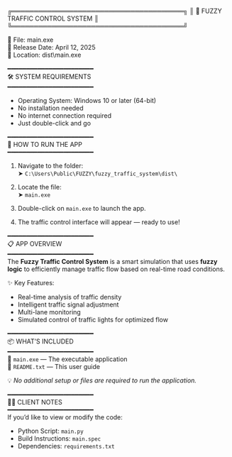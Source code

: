 ╔═══════════════════════════════════════╗
║      🚦 FUZZY TRAFFIC CONTROL SYSTEM     ║
╚═══════════════════════════════════════╝

📁 File: main.exe  
📅 Release Date: April 12, 2025  
📍 Location: dist\main.exe  

━━━━━━━━━━━━━━━━━━━━━━━  
🛠️ SYSTEM REQUIREMENTS  
━━━━━━━━━━━━━━━━━━━━━━━  
- Operating System: Windows 10 or later (64-bit)  
- No installation needed  
- No internet connection required  
- Just double-click and go  

━━━━━━━━━━━━━━━━━━━━━━━  
🚀 HOW TO RUN THE APP  
━━━━━━━━━━━━━━━━━━━━━━━  
1. Navigate to the folder:  
   ➤ `C:\Users\Public\FUZZY\fuzzy_traffic_system\dist\`

2. Locate the file:  
   ➤ `main.exe`

3. Double-click on `main.exe` to launch the app.

4. The traffic control interface will appear — ready to use!

━━━━━━━━━━━━━━━━━━━━━━━  
📋 APP OVERVIEW  
━━━━━━━━━━━━━━━━━━━━━━━  
The **Fuzzy Traffic Control System** is a smart simulation that uses **fuzzy logic** to efficiently manage traffic flow based on real-time road conditions.

✨ Key Features:
- Real-time analysis of traffic density  
- Intelligent traffic signal adjustment  
- Multi-lane monitoring  
- Simulated control of traffic lights for optimized flow  

━━━━━━━━━━━━━━━━━━━━━━━  
📦 WHAT’S INCLUDED  
━━━━━━━━━━━━━━━━━━━━━━━  
🔹 `main.exe` — The executable application  
🔹 `README.txt` — This user guide  

💡 *No additional setup or files are required to run the application.*

━━━━━━━━━━━━━━━━━━━━━━━  
🧑‍💼 CLIENT NOTES  
━━━━━━━━━━━━━━━━━━━━━━━  
If you’d like to view or modify the code:  
- Python Script: `main.py`  
- Build Instructions: `main.spec`  
- Dependencies: `requirements.txt`

 
